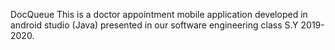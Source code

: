 D o c Q u e u e 
This is a doctor appointment mobile application developed in android studio (Java) presented in our software engineering class S.Y 2019-2020. 
 
